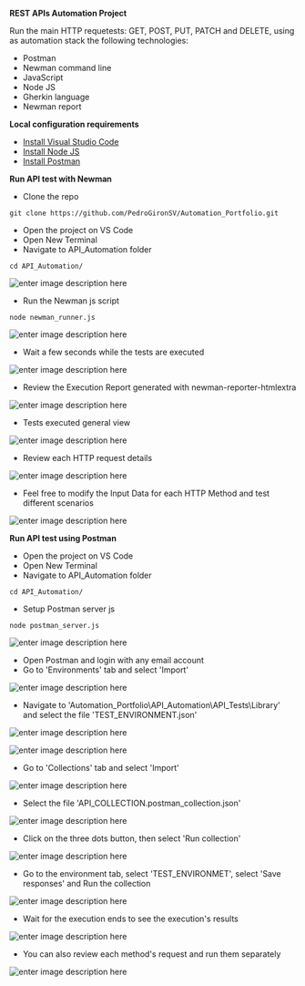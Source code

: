 ﻿**REST APIs Automation Project**

Run the main HTTP requetests: GET, POST, PUT, PATCH and DELETE, using as automation stack the following technologies:

 - Postman
 - Newman command line
 - JavaScript
 - Node JS
 - Gherkin language
 - Newman report

**Local configuration requirements**

 - [Install Visual Studio Code](https://code.visualstudio.com/download)
 - [Install Node JS](https://nodejs.org/en)
 - [Install Postman](https://www.postman.com/downloads/)
	
**Run API test with Newman**

 - Clone the repo
 
 ```
git clone https://github.com/PedroGironSV/Automation_Portfolio.git
```

 - Open the project on VS Code
 - Open New Terminal
 - Navigate to API_Automation folder
 ```
cd API_Automation/
```

![enter image description here](https://blogger.googleusercontent.com/img/b/R29vZ2xl/AVvXsEjv8JHTQ5lGppKPtnGDOFwacmMrY_lEznnhtJmq2IVmfzEaHt7ungULPmN7Pz8JJ31-GudGXq_1QdiaemlYGs8DCNEE9fDo5PvCr35JTJZhWw7YXK7cXCBQ0q_llx-ALxqxsZcVX1Tt-enL5bPRhXZHBn-CIzx9QUavdpPdezhey1pMHNia8Tegiykh7A/w640-h134/1.API_Automation_Folder.PNG)
 - Run the Newman js script
 ```
node newman_runner.js
```

![enter image description here](https://blogger.googleusercontent.com/img/b/R29vZ2xl/AVvXsEjGC_tLgQh0wJERXf9p6pwFsMMj1cjW_q0Sz1MzX7Yy1bUAyctTThRS7Lq_mT_zHMUzqUqVwjvS6uvBdgJgNDT5AtawEfE7gjvCTt4-DIsZxyqZYbcRjf65eOhXBAndEwanEr6j66xFVH1X6AZdtQJrur9wTcaRGwslK0jigGS6ZAG8IaVBDtwciukoqg/w640-h178/2.Newman_Runner.PNG)
 - Wait a few seconds while the tests are executed

![enter image description here](https://blogger.googleusercontent.com/img/b/R29vZ2xl/AVvXsEihztXuRKM9rD6Err0Ff9fvIh45D1re763rqH_QOzVyoXGt0xVLNEgRe38tWbfZ3ektzy1JPwbFWaScac6fWc0sl-GH6ptifYkX1AAJafzN1R936bqpLwHRhv8AiT6bMG2alupHYz3-3x9-MLJsxIyw1jp1RitueuY2Dh6wIURvS73QH1FHwH8ZW28KjA/w640-h174/3.Wait_CLI_Execution.PNG)

 - Review the Execution Report generated with newman-reporter-htmlextra

![enter image description here](https://blogger.googleusercontent.com/img/b/R29vZ2xl/AVvXsEiRZpDTSg7nFTUJEmU8thr0KEbClA9PpwcxmnYyAUvEJYy6MZ2XRnEUMHH4iwRKdUdrehcPPcnGg4t6QxlPl9uHFF4RTm-J7D7oR7G64Z2U2HLaTnH8mZ_Y9UbpkJZzWKb7l8QGs57lb42PVnXCEzFUXCUL1lTkrSULEikw3hq8YiPwqqk2BBEjFihDUg/w640-h434/4.Execution_Report.PNG)

 - Tests executed general view

![enter image description here](https://blogger.googleusercontent.com/img/b/R29vZ2xl/AVvXsEg0qGENh8Qucs6Wq0qkE5XNYVQuvy8nKBuTLXNMnQpthQWHgjXPOrQIHqy8yTYmhyHBDaXtffpBi2hcuVZJAksgoyBvOCxnS4VYHV6oQTM_xDTf-umBw-cxvTxJc7fXUKwFgGKCiZ3CLo6gvEPNInPy9-W8Lq_9e_bB9g864brDsd669a48Rbot8TEDew/w640-h356/5.Passed_Details.PNG)

 - Review each HTTP request details

![enter image description here](https://blogger.googleusercontent.com/img/b/R29vZ2xl/AVvXsEga6c7KDZRlofVH4srXTqNSM2sNVe6046RIumR47jRWLdCcY_dscYVyx9u3KNfUnmVP1n0gr4Xa-fhA8caOZbbLGCaP9QD39PIFyPlZgJTiqw1F85MTaOiMEMJJULo6jg1vVo0ugGaYdcfyuRpSpwtDeGVzQAviN6xM1nTC34OSr9GSFry8D4MYhILSzg/w640-h586/6.Method_Details.PNG)

 - Feel free to modify the Input Data for each HTTP Method and test different scenarios

![enter image description here](https://blogger.googleusercontent.com/img/b/R29vZ2xl/AVvXsEhaCpvkuaJ9fl5IdNLN4roY_HUBukly_3ZpuuT_SfW4CqwS8RICkCDKsAmeLonK30R5qQX-GsYl1mXmck5ra5dJtQ5jrbd17GKUOj5t8UxF_k9BKsIWOoTRbu0gxgPZaHfXNEEX8XWzdD6o6B45XefC0ZRYvJcO4iP2kc-cL2yGD5oevivh5utsaRrGow/w640-h544/7.Input_Data.PNG)

 **Run API test using Postman**
 - Open the project on VS Code
 - Open New Terminal
 - Navigate to API_Automation folder
 ```
cd API_Automation/
```
- Setup Postman server js
 ```
node postman_server.js
```

![enter image description here](https://blogger.googleusercontent.com/img/b/R29vZ2xl/AVvXsEibtqvujzUg_DxldZj-1AyRCGKRSlinS7IEfVOJPEqvFZ22bisICUjBg5WZWq1IOJyi9w3KDbZA_y0ngoulxYsyIpugSw0Lnvxaf4nmRqwP_VlhmDrQDJmzjVs5Rvk7pCwIHVtknDNlN3dkaQzrD7miP8bkI2lCYBFNbYuXoh3PKX2hHRnsVKvLW-AKig/w640-h210/2.Postman_Server.PNG)

 - Open Postman and login with any email account
 - Go to 'Environments' tab and select 'Import'

![enter image description here](https://blogger.googleusercontent.com/img/b/R29vZ2xl/AVvXsEgQz-vICl1NXOAcSqHSiL-M64A6ia7kOeg7Tk-bwLlnXNB-Gw27q1zY5P5lcS2mUD9VvFl-xETfwmuK-mTh61e5rpRjfA_jKzeorrjvdy_y0TjGEIXB26lJJw2CFwypoEm-CBToOGt7HZ-9dv0dp4un2dba678jAsG5ZKDNORWzW44Zfl_FoeMx8uawiA/w534-h640/3.Load_Environment.PNG)

 - Navigate to 'Automation_Portfolio\API_Automation\API_Tests\Library' and select the file 'TEST_ENVIRONMENT.json'
 
 ![enter image description here](https://blogger.googleusercontent.com/img/b/R29vZ2xl/AVvXsEi6zkxHYqcPo1Ypjqx5YZxb0oz_plfjoGs6fnIq4BPScly-a5_XJ15Pn_lNt_vPFczwdiE8ZAP2hlX630N7s8OpAt2UH6oXsN6RNCkRcREdUqJlm1Bjh-dyKXq_87_TcntaRCcKj9FFfCqPdQxeAZdetnw2v_luJp4RSCvhfkdayfPY1DNUfBEOLOMbTA/w640-h422/3.1Upload%20file.PNG)

![enter image description here](https://blogger.googleusercontent.com/img/b/R29vZ2xl/AVvXsEgYRlf6qAk31WjVGcTUT6uvosq67BzCSTRmvKOgZaI2pdsaQCOyEmpNuDMPzNfmlCZF5ZIvVJ7DDGzC8uUigwL4wfwKDxWr0OcXn-2avScq579-5arHbufGG-1vAAsU_VmiXw6pxDCKqh7tO2_il1MuCo36bNYI_g_EvqldWHiri0WLjasXOC6Rw-sgrQ/w640-h404/3.2Select_Environment.PNG)

 - Go to 'Collections' tab and select 'Import'
 
 ![enter image description here](https://blogger.googleusercontent.com/img/b/R29vZ2xl/AVvXsEjfZ8pRfrWTjN_hhFfDSn91oThJ3hKtWwL1Rh-rj70FbWxVGKXvSJhcW2ZuaJZxfqeu3MR7nwwv-Zv-nqDrmTgAdjMtUKEscs_FDEm4ykKSDqxTL0MHR3tBCdgYzCWlbeCnwWiwvB5oifwzrvm_z8TimUj9VPO85uvZ8gpE4rfIT_dxn0ZW94fIP667jg/w538-h640/4.Load_Collection.PNG)
 
 - Select the file 'API_COLLECTION.postman_collection.json'


![enter image description here](https://blogger.googleusercontent.com/img/b/R29vZ2xl/AVvXsEh9MLOxT59jAln6zWC5SrnU-7jwgsEEhham65Y3JcUuo-1wKhHzUEHLp8svwfA_P8yaEAilUA-wiMoHUkwmOe4IT-Vc9rEzbis9FKZRJQInEUEfFdeP3NW-FnCtJfFIG_v9J5RSt0Jg9D1KErrldijbt5-9OZNAAcjCDMHeA-T7fIa5tZySHpmnsnFs6g/w640-h404/4.1Upload_Collection.PNG)

 - Click on the three dots button, then select 'Run collection'

![enter image description here](https://blogger.googleusercontent.com/img/b/R29vZ2xl/AVvXsEiKfLbdhIBoAOPo-LVrPXHynVATIVxch1uvlgp0RiMs7Qb0Cq9tDQdZq4P1IzAAXJUo7BUYIhNa7JSP-y_aEsDjsdXjKoFC7fannICWlL2cIhHOUfegesWmS9srGoRLfVlJIwXlkZvazZ3Qyr48obgg1XO7HHZLDClwH8mh2raF7d-2JGTbJBo7CLnaZA/w568-h640/5.Run_Collection.PNG)

 - Go to the environment tab, select 'TEST_ENVIRONMET', select 'Save responses' and Run the collection

![enter image description here](https://blogger.googleusercontent.com/img/b/R29vZ2xl/AVvXsEis-ans9LnWTWp3xLLHgmkBZKq_XjOK4aHbA9e4nS31idRGvsmpagQkuM0H3XfYHK-7iPIht_wDlIgnnxsqYkynSFCcrnMlYsTGuvezJl9dqA7BoqOIEIykMpYdtvjF8Y7KrBFca-NRyA9lxHakSTb_4EayILSuEdDuvDikcnKyTKnvw44kEgdtYOaGfg/w640-h222/6.Select_Environment_Save_Responses.PNG)

 - Wait for the execution ends to see the execution's results

![enter image description here](https://blogger.googleusercontent.com/img/b/R29vZ2xl/AVvXsEjjhjLRSssTz0IdsVvz2QFR8jZigBUaYEdd1OnuXF0c5POOhVWI8TGPSh_V81vOGWpfq-zmtjyvtsxeKo7U6PtLYeo_rzBOQB5KKvqQXD0bvFn4El2GCiLKMb-wPAjIlaZbU9rTsKjHOvn2mVBz3RYkVusXikgQbjMtbcjyVk4JA4oDom46liwhkYTrNA/w640-h332/7.Review_Execution_Results.PNG)

 - You can also review each method's request and run them separately

![enter image description here](https://blogger.googleusercontent.com/img/b/R29vZ2xl/AVvXsEgsrFVD4fNIPR3KvRuyiPfddy1EggPgcCfF0JFIQAge7MGQZlfLgM1gBJU8ydZvPkl0-qM3AcVq70Xsl6lntI_GW06kDkN1Z_NpFvm5_ChjDxmgCaYewl2M8aNwRQCG2wHDYfx6mZrFkvVLbin01YdpFW3KZHFBxWiqChfloG_FR2xEh9oiEpyY0BD3FQ/w640-h234/8.Review_Single_Method.PNG)

